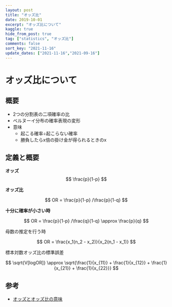 ```yaml
---
layout: post
title: "オッズ比"
date: 2019-10-01
excerpt: "オッズ比について"
kaggle: true
hide_from_post: true
tag: ["statistics", "オッズ比"]
comments: false
sort_key: "2021-11-16"
update_dates: ["2021-11-16","2021-09-16"]
---
```


# オッズ比について

## 概要
 - 2つの分割表の二項確率の比  
 - ベルヌーイ分布の確率表現の変形
 - 意味
   - 起こる確率÷起こらない確率
   - 勝負したらx倍の掛け金が得られるときのx

## 定義と概要

**オッズ**  
$$
\frac{p}{1-p}
$$

**オッズ比**  

$$
OR = \frac{p}{1-p} /\frac{p}{1-q}
$$

**十分に確率が小さい時**  

$$
OR = \frac{p}{1-p} /\frac{q}{1-q}  \approx \frac{p}{q}
$$

母数の推定を行う時

$$
OR = \frac{x_1(n_2 - x_2)}{x_2(n_1 - x_1)}
$$

標本対数オッズ比の標準誤差

$$
\sqrt{V[logOR]} \approx \sqrt{\frac{1}{x_{11}} + \frac{1}{x_{12}} + \frac{1}{x_{21}} + \frac{1}{x_{22}}}
$$

## 参考
 - [オッズとオッズ比の意味](https://mathwords.net/odds)

